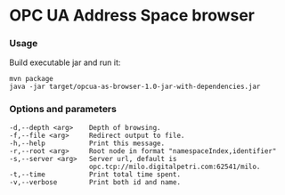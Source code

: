 # OPC UA Address Space browser

### Usage
Build executable jar and run it:
```
mvn package
java -jar target/opcua-as-browser-1.0-jar-with-dependencies.jar
```
### Options and parameters
```
-d,--depth <arg>    Depth of browsing.
-f,--file <arg>     Redirect output to file.
-h,--help           Print this message.
-r,--root <arg>     Root node in format "namespaceIndex,identifier"
-s,--server <arg>   Server url, default is
                    opc.tcp://milo.digitalpetri.com:62541/milo.
-t,--time           Print total time spent.
-v,--verbose        Print both id and name.
```